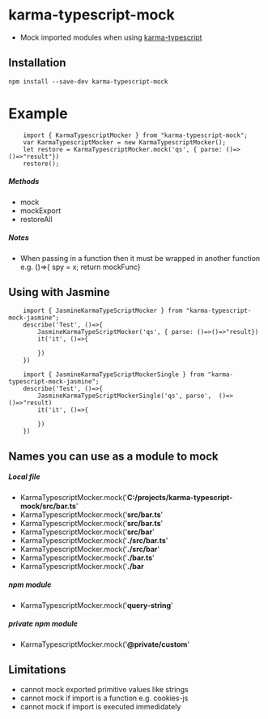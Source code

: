 # karma-typescript-mock
* Mock imported modules when using [karma-typescript](https://github.com/monounity/karma-typescript/)

## Installation

```
npm install --save-dev karma-typescript-mock
```

# Example
```
    import { KarmaTypescriptMocker } from "karma-typescript-mock";
    var KarmaTypescriptMocker = new KarmaTypescriptMocker();
    let restore = KarmaTypescriptMocker.mock('qs', { parse: ()=>()=>"result"})
    restore();
```

##### Methods
* mock
* mockExport
* restoreAll

##### Notes
* When passing in a function then it must be wrapped in another function e.g. ()=>{ spy = x; return mockFunc}


## Using with Jasmine
```
    import { JasmineKarmaTypeScriptMocker } from "karma-typescript-mock-jasmine";
    describe('Test', ()=>{
        JasmineKarmaTypeScriptMocker('qs', { parse: ()=>()=>"result})
        it('it', ()=>{

        })
    })
```

```
    import { JasmineKarmaTypeScriptMockerSingle } from "karma-typescript-mock-jasmine";
    describe('Test', ()=>{
        JasmineKarmaTypeScriptMockerSingle('qs', parse',  ()=>()=>"result)
        it('it', ()=>{
            
        })
    })
```

## Names you can use as a module to mock
##### Local file
* KarmaTypescriptMocker.mock('**C:/projects/karma-typescript-mock/src/bar.ts**'
* KarmaTypescriptMocker.mock('**src/bar.ts**'
* KarmaTypescriptMocker.mock('**src/bar.ts**'
* KarmaTypescriptMocker.mock('**src/bar**'
* KarmaTypescriptMocker.mock('**./src/bar.ts**'
* KarmaTypescriptMocker.mock('**./src/bar**'
* KarmaTypescriptMocker.mock('**./bar.ts**'
* KarmaTypescriptMocker.mock('**./bar**
##### npm module
* KarmaTypescriptMocker.mock('**query-string**'
##### private npm module
* KarmaTypescriptMocker.mock('**@private/custom**'


## Limitations
* cannot mock exported primitive values like strings
* cannot mock if import is a function e.g. cookies-js
* cannot mock if import is executed immedidately